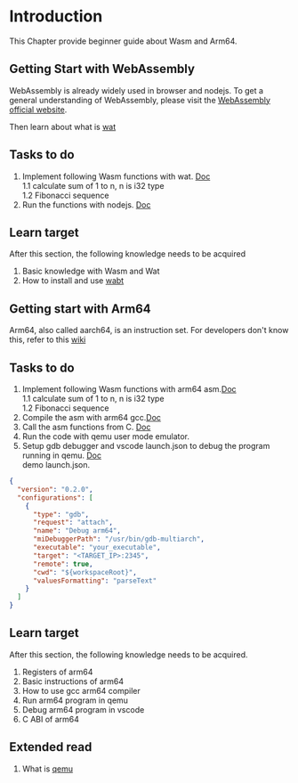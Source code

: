 # Introduction

This Chapter provide beginner guide about Wasm and Arm64.

## Getting Start with WebAssembly

WebAssembly is already widely used in browser and nodejs.
To get a general understanding of WebAssembly, please visit the [WebAssembly official website](https://webassembly.org/).

Then learn about what is [wat](https://developer.mozilla.org/en-US/docs/WebAssembly/Understanding_the_text_format)

## Tasks to do

1. Implement following Wasm functions with wat. [Doc](https://developer.mozilla.org/en-US/docs/WebAssembly/Text_format_to_Wasm)<br/>
   1.1 calculate sum of 1 to n, n is i32 type<br/>
   1.2 Fibonacci sequence<br/>
2. Run the functions with nodejs. [Doc](https://nodejs.org/en/learn/getting-started/nodejs-with-webassembly)

## Learn target

After this section, the following knowledge needs to be acquired

1. Basic knowledge with Wasm and Wat
2. How to install and use [wabt](https://github.com/webassembly/wabt)

## Getting start with Arm64

Arm64, also called aarch64, is an instruction set. For developers don't know this, refer to this [wiki](https://en.wikipedia.org/wiki/AArch64)

## Tasks to do

1. Implement following Wasm functions with arm64 asm.[Doc](https://book.hacktricks.xyz/macos-hardening/macos-security-and-privilege-escalation/macos-apps-inspecting-debugging-and-fuzzing/arm64-basic-assembly)<br/>
   1.1 calculate sum of 1 to n, n is i32 type<br/>
   1.2 Fibonacci sequence<br/>
2. Compile the asm with arm64 gcc.[Doc](https://azeria-labs.com/arm-on-x86-qemu-user/)
3. Call the asm functions from C. [Doc](https://learn.microsoft.com/en-us/cpp/build/arm64-windows-abi-conventions?view=msvc-170)
4. Run the code with qemu user mode emulator.
5. Setup gdb debugger and vscode launch.json to debug the program running in qemu. [Doc](https://code.visualstudio.com/docs/cpp/launch-json-reference)<br/>
   demo launch.json.

```json
{
  "version": "0.2.0",
  "configurations": [
    {
      "type": "gdb",
      "request": "attach",
      "name": "Debug arm64",
      "miDebuggerPath": "/usr/bin/gdb-multiarch",
      "executable": "your_executable",
      "target": "<TARGET_IP>:2345",
      "remote": true,
      "cwd": "${workspaceRoot}",
      "valuesFormatting": "parseText"
    }
  ]
}
```

## Learn target

After this section, the following knowledge needs to be acquired.

1. Registers of arm64
2. Basic instructions of arm64
3. How to use gcc arm64 compiler
4. Run arm64 program in qemu
5. Debug arm64 program in vscode
6. C ABI of arm64

## Extended read

1. What is [qemu](https://medium.com/@cds.chamath/whats-qemu-c47c2d0297d3)
